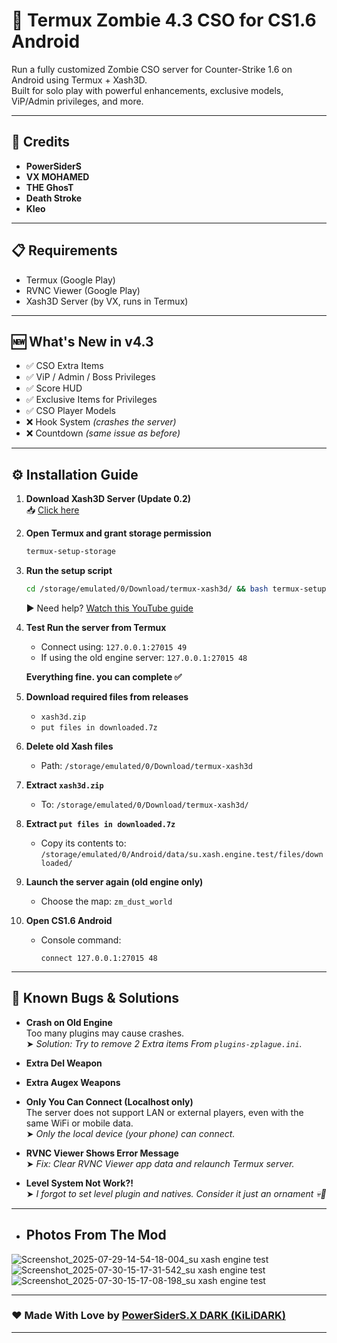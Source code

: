 # 🧟 Termux Zombie 4.3 CSO for CS1.6 Android

Run a fully customized Zombie CSO server for Counter-Strike 1.6 on Android using Termux + Xash3D.  
Built for solo play with powerful enhancements, exclusive models, ViP/Admin privileges, and more.

---

## 👤 Credits
- **PowerSiderS**
- **VX MOHAMED**
- **THE GhosT**
- **Death Stroke**
- **Kleo**

---

## 📋 Requirements
- Termux (Google Play)
- RVNC Viewer (Google Play)
- Xash3D Server (by VX, runs in Termux)

---

## 🆕 What's New in v4.3
- ✅ CSO Extra Items  
- ✅ ViP / Admin / Boss Privileges  
- ✅ Score HUD  
- ✅ Exclusive Items for Privileges  
- ✅ CSO Player Models  
- ❌ Hook System *(crashes the server)*  
- ❌ Countdown *(same issue as before)*

---

## ⚙️ Installation Guide

1. **Download Xash3D Server (Update 0.2)**  
   📥 [Click here](https://www.mediafire.com/file/z14w8h2snk056ot/update%5B0.2%5D.zip/file)

2. **Open Termux and grant storage permission**  
   ```bash
   termux-setup-storage
   ```

3. **Run the setup script**  
   ```bash
   cd /storage/emulated/0/Download/termux-xash3d/ && bash termux-setup.sh
   ```

   ▶️ Need help? [Watch this YouTube guide](https://youtu.be/Xkm5aSdNnlw?si=WHKaPY1K2CM3NJwD)

4. **Test Run the server from Termux**  
   - Connect using: `127.0.0.1:27015 49`  
   - If using the old engine server: `127.0.0.1:27015 48`
  
   **Everything fine. you can complete ✅**

5. **Download required files from releases**  
   - `xash3d.zip`  
   - `put files in downloaded.7z`

6. **Delete old Xash files**  
   - Path: `/storage/emulated/0/Download/termux-xash3d`

7. **Extract `xash3d.zip`**  
   - To: `/storage/emulated/0/Download/termux-xash3d/`

8. **Extract `put files in downloaded.7z`**  
   - Copy its contents to: `/storage/emulated/0/Android/data/su.xash.engine.test/files/downloaded/`

9. **Launch the server again (old engine only)**  
   - Choose the map: `zm_dust_world`

10. **Open CS1.6 Android**  
    - Console command:  
      ```
      connect 127.0.0.1:27015 48
      ```

---

## 🐞 Known Bugs & Solutions

- **Crash on Old Engine**  
  Too many plugins may cause crashes.  
  ➤ *Solution: Try to remove 2 Extra items From `plugins-zplague.ini`.*
- **Extra Del Weapon**
- **Extra Augex Weapons**
  
- **Only You Can Connect (Localhost only)**  
  The server does not support LAN or external players, even with the same WiFi or mobile data.  
  ➤ *Only the local device (your phone) can connect.*

- **RVNC Viewer Shows Error Message**  
  ➤ *Fix: Clear RVNC Viewer app data and relaunch Termux server.*

- **Level System Not Work?!**  
  ➤ *I forgot to set level plugin and natives. Consider it just an ornament 💀🌚*
  
---

- ## Photos From The Mod
![Screenshot_2025-07-29-14-54-18-004_su xash engine test](https://github.com/user-attachments/assets/87f51d56-f87c-41f3-930e-505fb33c14c9)
![Screenshot_2025-07-30-15-17-31-542_su xash engine test](https://github.com/user-attachments/assets/7735decd-9706-43d0-86b2-4cf876eced4d)
![Screenshot_2025-07-30-15-17-08-198_su xash engine test](https://github.com/user-attachments/assets/3a26885a-3c4c-494d-8459-cd8228c79d43)



---

### ❤️ Made With Love by [PowerSiderS.X DARK (KiLiDARK)](https://www.youtube.com/@moha_kun)

---
